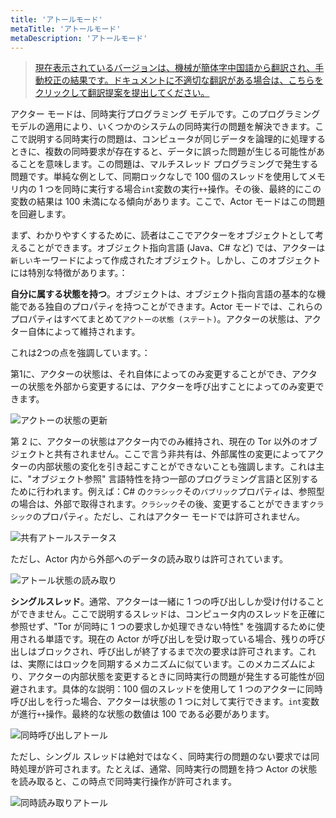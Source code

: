 ```yaml
---
title: 'アトールモード'
metaTitle: 'アトールモード'
metaDescription: 'アトールモード'
---
```


> [現在表示されているバージョンは、機械が簡体字中国語から翻訳され、手動校正の結果です。ドキュメントに不適切な翻訳がある場合は、こちらをクリックして翻訳提案を提出してください。](https://crwd.in/newbeclaptrap)

アクター モードは、同時実行プログラミング モデルです。このプログラミング モデルの適用により、いくつかのシステムの同時実行の問題を解決できます。ここで説明する同時実行の問題は、コンピュータが同じデータを論理的に処理するときに、複数の同時要求が存在すると、データに誤った問題が生じる可能性があることを意味します。この問題は、マルチスレッド プログラミングで発生する問題です。単純な例として、同期ロックなしで 100 個のスレッドを使用してメモリ内の 1 つを同時に実行する場合`int`変数の実行`++`操作。その後、最終的にこの変数の結果は 100 未満になる傾向があります。ここで、Actor モードはこの問題を回避します。

まず、わかりやすくするために、読者はここでアクターをオブジェクトとして考えることができます。オブジェクト指向言語 (Java、C# など) では、アクターは`新しい`キーワードによって作成されたオブジェクト。しかし、このオブジェクトには特別な特徴があります。：

**自分に属する状態を持つ**。オブジェクトは、オブジェクト指向言語の基本的な機能である独自のプロパティを持つことができます。Actor モードでは、これらのプロパティはすべてまとめて`アクトーの状態 (ステート)`。アクターの状態は、アクター自体によって維持されます。

これは2つの点を強調しています。：

第1に、アクターの状態は、それ自体によってのみ変更することができ、アクターの状態を外部から変更するには、アクターを呼び出すことによってのみ変更できます。

![アクトーの状態の更新](/images/20190226-001.gif)

第 2 に、アクターの状態はアクター内でのみ維持され、現在の Tor 以外のオブジェクトと共有されません。ここで言う非共有は、外部属性の変更によってアクターの内部状態の変化を引き起こすことができないことも強調します。これは主に、"オブジェクト参照" 言語特性を持つ一部のプログラミング言語と区別するために行われます。例えば：C# の`クラシック`その`パブリック`プロパティは、参照型の場合は、外部で取得されます。`クラシック`その後、変更することができます`クラシック`のプロパティ。ただし、これはアクター モードでは許可されません。

![共有アトールステータス](/images/20190226-003.gif)

ただし、Actor 内から外部へのデータの読み取りは許可されています。

![アトール状態の読み取り](/images/20190226-002.gif)

**シングルスレッド**。通常、アクターは一緒に 1 つの呼び出ししか受け付けることができません。ここで説明するスレッドは、コンピュータ内のスレッドを正確に参照せず、"Tor が同時に 1 つの要求しか処理できない特性" を強調するために使用される単語です。現在の Actor が呼び出しを受け取っている場合、残りの呼び出しはブロックされ、呼び出しが終了するまで次の要求は許可されます。これは、実際にはロックを同期するメカニズムに似ています。このメカニズムにより、アクターの内部状態を変更するときに同時実行の問題が発生する可能性が回避されます。具体的な説明：100 個のスレッドを使用して 1 つのアクターに同時呼び出しを行った場合、アクターは状態の 1 つに対して実行できます。`int`変数が進行`++`操作。最終的な状態の数値は 100 である必要があります。

![同時呼び出しアトール](/images/20190226-004.gif)

ただし、シングル スレッドは絶対ではなく、同時実行の問題のない要求では同時処理が許可されます。たとえば、通常、同時実行の問題を持つ Actor の状態を読み取ると、この時点で同時実行操作が許可されます。

![同時読み取りアトール](/images/20190226-005.gif)
